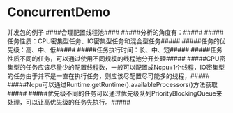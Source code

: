 # ConcurrentDemo
并发包的例子
####合理配置线程池####
#####分析的角度有：#####
#####任务性质：CPU密集型任务、IO密集型任务和混合型任务#####
#####任务的优先级：高、中、低#####
#####任务执行时间：长、中、短#####
#####任务性质不同的任务，可以通过使用不同规模的线程池分开处理#####
#####CPU密集型的任务应该尽量少的配置线程数，一般可以配置成Ncpu+1个线程，IO密集型的任务由于并不是一直在执行任务，则应该尽配置尽可能多的线程，#####
#####Ncpu可以通过Runtime.getRuntime().availableProcessors()方法获取#####
#####优先级不同的任务可以通过优先级队列PriorityBlockingQueue来处理，可以让高优先级的任务先执行。#####
